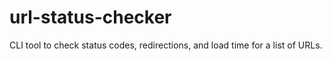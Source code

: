 # url-status-checker
CLI tool to check status codes, redirections, and load time for a list of URLs.
